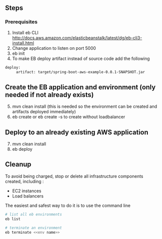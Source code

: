 ## Steps
### Prerequisites 
1. Install eb CLI http://docs.aws.amazon.com/elasticbeanstalk/latest/dg/eb-cli3-install.html
2. Change application to listen on port 5000
3. eb init
4. To make EB deploy artifact instead of source code add the following

```bash
deploy:
     artifact: target/spring-boot-aws-example-0.0.1-SNAPSHOT.jar
```

## Create the EB application and environment (only needed if not already exists)
5. mvn clean install (this is needed so the environment can be created and artifacts deployed immediately)
6. eb create or eb create -s to create without loadbalancer

## Deploy to an already existing AWS application
7. mvn clean install
8. eb deploy

## Cleanup
To avoid being charged, stop or delete all infrastructure components created, including :
- EC2 instances
- Load balancers

The easiest and safest way to do it is to use the command line

```bash
# list all eb environments
eb list

# terminate an environment
eb terminate <<env name>>
```


